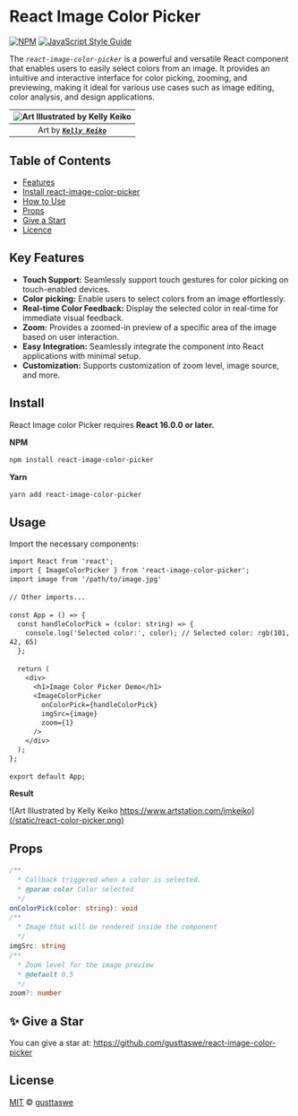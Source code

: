 # React Image Color Picker 

[![NPM](https://img.shields.io/npm/v/react-image-color-picker.svg)](https://www.npmjs.com/package/react-image-color-picker) 
[![JavaScript Style Guide](https://img.shields.io/badge/code_style-standard-brightgreen.svg)](https://standardjs.com)

The _`react-image-color-picker`_ is a powerful and versatile React component that enables users to easily select colors from an image. It provides an intuitive and interactive interface for color picking, zooming, and previewing, making it ideal for various use cases such as image editing, color analysis, and design applications.

|![Art Illustrated by Kelly Keiko](https://technog.com.br/color-picker/0f1c65bc-13a5-11ee-be56-0242ac120003.gif)|
|:--:| 
|  Art by [**_`Kelly Keiko`_**](https://www.artstation.com/imkeiko)  |

## Table of Contents
  - [Features](#key-features)
  - [Install react-image-color-picker](#installation)
  - [How to Use](#usage)
  - [Props](#props)
  - [Give a Start](#✨-give-a-star)
  - [Licence](#license)
  
## Key Features
  - **Touch Support:** Seamlessly support touch gestures for color picking on touch-enabled devices.
  - **Color picking:** Enable users to select colors from an image effortlessly.
  - **Real-time Color Feedback:** Display the selected color in real-time for immediate visual feedback.
  - **Zoom:** Provides a zoomed-in preview of a specific area of the image based on user interaction.
  - **Easy Integration:** Seamlessly integrate the component into React applications with minimal setup.
  - **Customization:** Supports customization of zoom level, image source, and more.

## Install

React Image color Picker requires **React 16.0.0 or later.**

**NPM**
```bash
npm install react-image-color-picker
```

**Yarn**
```bash
yarn add react-image-color-picker
```

## Usage

Import the necessary components:

```tsx
import React from 'react';
import { ImageColorPicker } from 'react-image-color-picker';
import image from '/path/to/image.jpg'

// Other imports...

const App = () => {
  const handleColorPick = (color: string) => {
    console.log('Selected color:', color); // Selected color: rgb(101, 42, 65)
  };

  return (
    <div>
      <h1>Image Color Picker Demo</h1>
      <ImageColorPicker
        onColorPick={handleColorPick}
        imgSrc={image}
        zoom={1}
      />
    </div>
  );
};

export default App;
```

**Result**

![Art Illustrated by Kelly Keiko https://www.artstation.com/imkeiko](/static/react-color-picker.png)


## Props

```ts
/**
  * Callback triggered when a color is selected.
  * @param color Color selected
  */
onColorPick(color: string): void
/**
  * Image that will be rendered inside the component
  */
imgSrc: string
/**
  * Zoom level for the image preview
  * @default 0.5
  */
zoom?: number
```

## ✨ Give a Star
You can give a star at: https://github.com/gusttaswe/react-image-color-picker
## License

[MIT](https://github.com/gusttaswe/react-image-color-picker/blob/main/LICENSE) © [gusttaswe](https://github.com/gusttaswe)
